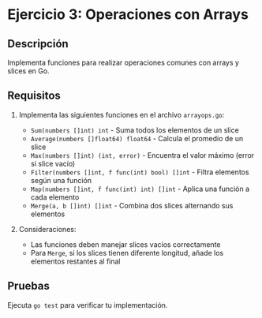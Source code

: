 # Ejercicio 3: Operaciones con Arrays

## Descripción
Implementa funciones para realizar operaciones comunes con arrays y slices en Go.

## Requisitos
1. Implementa las siguientes funciones en el archivo `arrayops.go`:
   - `Sum(numbers []int) int` - Suma todos los elementos de un slice
   - `Average(numbers []float64) float64` - Calcula el promedio de un slice
   - `Max(numbers []int) (int, error)` - Encuentra el valor máximo (error si slice vacío)
   - `Filter(numbers []int, f func(int) bool) []int` - Filtra elementos según una función
   - `Map(numbers []int, f func(int) int) []int` - Aplica una función a cada elemento
   - `Merge(a, b []int) []int` - Combina dos slices alternando sus elementos

2. Consideraciones:
   - Las funciones deben manejar slices vacíos correctamente
   - Para `Merge`, si los slices tienen diferente longitud, añade los elementos restantes al final

## Pruebas
Ejecuta `go test` para verificar tu implementación.